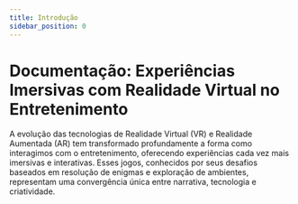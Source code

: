 ```yaml
---
title: Introdução
sidebar_position: 0
---
```


# Documentação: Experiências Imersivas com Realidade Virtual no Entretenimento  

A evolução das tecnologias de Realidade Virtual (VR) e Realidade Aumentada (AR) tem transformado profundamente a forma como interagimos com o entretenimento, oferecendo experiências cada vez mais imersivas e interativas. Esses jogos, conhecidos por seus desafios baseados em resolução de enigmas e exploração de ambientes, representam uma convergência única entre narrativa, tecnologia e criatividade.


